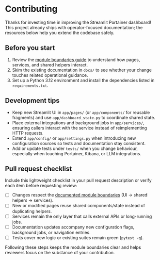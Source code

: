# Contributing

Thanks for investing time in improving the Streamlit Portainer dashboard! This project already ships with operator-focused documentation; the resources below help you extend the codebase safely.

## Before you start

1. Review the [module boundaries guide](docs/module_boundaries.md) to understand how pages, services, and shared helpers interact.
2. Skim the existing documentation in `docs/` to see whether your change touches related operational guidance.
3. Set up a Python 3.12 environment and install the dependencies listed in `requirements.txt`.

## Development tips

- Keep new Streamlit UI in `app/pages/` (or `app/components/` for reusable fragments) and use `app/dashboard_state.py` to coordinate shared state.
- Place external integrations and background jobs in `app/services/`, ensuring callers interact with the service instead of reimplementing HTTP requests.
- Extend `app/config/` or `app/settings.py` when introducing new configuration sources so tests and documentation stay consistent.
- Add or update tests under `tests/` when you change behaviour, especially when touching Portainer, Kibana, or LLM integrations.

## Pull request checklist

Include this lightweight checklist in your pull request description or verify each item before requesting review:

- [ ] Changes respect the [documented module boundaries](docs/module_boundaries.md) (UI → shared helpers → services).
- [ ] New or modified pages reuse shared components/state instead of duplicating helpers.
- [ ] Services remain the only layer that calls external APIs or long-running jobs.
- [ ] Documentation updates accompany new configuration flags, background jobs, or navigation entries.
- [ ] Tests cover new logic or existing suites remain green (`pytest -q`).

Following these steps keeps the module boundaries clear and helps reviewers focus on the substance of your contribution.
